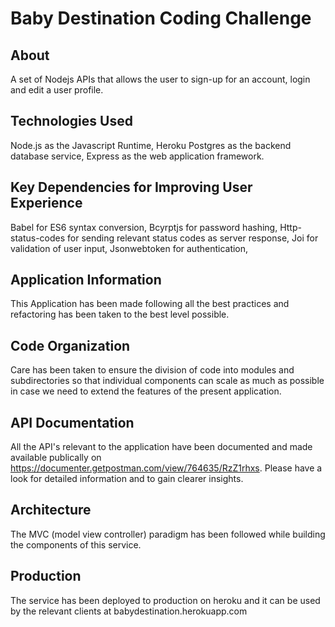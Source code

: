 # Baby Destination Coding Challenge

## About

A set of Nodejs APIs that allows the user to sign-up for an account, login and edit a user profile.

## Technologies Used

Node.js as the Javascript Runtime, Heroku Postgres as the backend database service, Express as the web application framework.

## Key Dependencies for Improving User Experience
Babel for ES6 syntax conversion, Bcyrptjs for password hashing, Http-status-codes for sending relevant status codes as server response, Joi for validation of user input, Jsonwebtoken for authentication,

## Application Information

This Application has been made following all the best practices and refactoring has been taken to the best level possible.

## Code Organization

Care has been taken to ensure the division of code into modules and subdirectories so that individual components can scale as much as possible in case we need to extend the features of the present application.

## API Documentation

All the API's relevant to the application have been documented and made available publically on https://documenter.getpostman.com/view/764635/RzZ1rhxs. Please have a look for detailed information and to gain clearer insights.

## Architecture

The MVC (model view controller) paradigm has been followed while building the components of this service.

## Production

The service has been deployed to production on heroku and it can be used by the relevant clients at babydestination.herokuapp.com 
